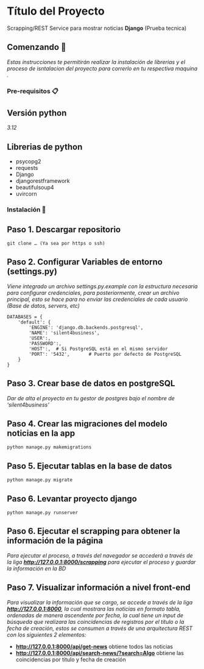 # Título del Proyecto

Scrapping/REST Service para mostrar noticias **Django** (Prueba tecnica)

## Comenzando 🚀

_Estas instrucciones te permitirán realizar la instalación de librerias y el proceso de isntalacion del proyecto para correrlo en tu respectiva maquina ._


### Pre-requisitos 📋

## Versión python
_3.12_

## Librerias de python
* psycopg2
* requests
* Django
* djangorestframework
* beautifulsoup4
* uvircorn


### Instalación 🔧

## Paso 1. Descargar repositorio

```
git clone … (Ya sea por https o ssh)
```

## Paso 2. Configurar Variables de entorno (settings.py)
_Viene integrado un archivo settings.py.example con la estructura necesaria para configurar credenciales, para posteriormente, crear un archivo principal, esto se hace para no enviar las credenciales de cada usuario (Base de datos, servers, etc)_
```
DATABASES = {
    'default': {
        'ENGINE': 'django.db.backends.postgresql',
        'NAME': 'silent4business',
        'USER':,
        'PASSWORD':,
        'HOST':,  # Si PostgreSQL está en el mismo servidor
        'PORT': '5432',       # Puerto por defecto de PostgreSQL
    }
}
```

## Paso 3. Crear base de datos en postgreSQL
_Dar de alta el proyecto en tu gestor de postgres bajo el nombre de ‘silent4business’_

## Paso 4. Crear las migraciones del modelo noticias en la app
```
python manage.py makemigrations
```

## Paso 5. Ejecutar tablas en la base de datos
```
python manage.py migrate
```

## Paso 6. Levantar proyecto django
```
python manage.py runserver
```
## Paso 6. Ejecutar el scrapping para obtener la información de la página
_Para ejecutar el proceso, a través del navegador se accederá a través de la liga **http://127.0.0.1:8000/scrapping** para ejecutar el proceso y guardar la información en la BD_

## Paso 7. Visualizar información a nivel front-end
_Para visualizar la información que se cargo, se accede a través de la liga **http://127.0.0.1:8000**, la cual mostrara las noticias en formato tabla, ordenadas de manera ascendente por fecha, la cual tiene un input de búsqueda que realizara las coincidencias de registros por el título o la fecha de creación, estos se consumen a través de una arquitectura REST con los siguientes 2 elementos:_
* **http://127.0.0.1:8000/api/get-news** obtiene todos las noticias
* **http://127.0.0.1:8000/api/search-news/?search=Algo** obtiene las coincidencias por titulo y fecha de creación